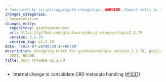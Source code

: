 ```yaml
---
# Generated by scripts/aggregate-changelogs. WARNING: Manual edits to this files will be overwritten.
changes_categories:
- Documentation
changes_entry:
  repository: giantswarm/docs
  url: https://github.com/giantswarm/docs/releases/tag/v2.2.79
  version: 2.2.79
  version_tag: v2.2.79
date: '2021-07-20T08:08:14+00:00'
description: Changelog entry for giantswarm/docs version 2.2.79, published on 20 July
  2021, 08:08.
title: docs release v2.2.79
---
```


- Internal change to consolidate CRD metadata handling ([#1037](https://github.com/giantswarm/docs/pull/1037))

